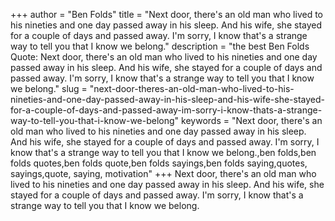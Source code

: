 +++
author = "Ben Folds"
title = "Next door, there's an old man who lived to his nineties and one day passed away in his sleep. And his wife, she stayed for a couple of days and passed away. I'm sorry, I know that's a strange way to tell you that I know we belong."
description = "the best Ben Folds Quote: Next door, there's an old man who lived to his nineties and one day passed away in his sleep. And his wife, she stayed for a couple of days and passed away. I'm sorry, I know that's a strange way to tell you that I know we belong."
slug = "next-door-theres-an-old-man-who-lived-to-his-nineties-and-one-day-passed-away-in-his-sleep-and-his-wife-she-stayed-for-a-couple-of-days-and-passed-away-im-sorry-i-know-thats-a-strange-way-to-tell-you-that-i-know-we-belong"
keywords = "Next door, there's an old man who lived to his nineties and one day passed away in his sleep. And his wife, she stayed for a couple of days and passed away. I'm sorry, I know that's a strange way to tell you that I know we belong.,ben folds,ben folds quotes,ben folds quote,ben folds sayings,ben folds saying,quotes, sayings,quote, saying, motivation"
+++
Next door, there's an old man who lived to his nineties and one day passed away in his sleep. And his wife, she stayed for a couple of days and passed away. I'm sorry, I know that's a strange way to tell you that I know we belong.
